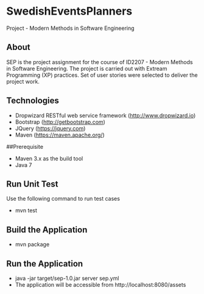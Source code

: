 # SwedishEventsPlanners
Project - Modern Methods in Software Engineering

## About
SEP is the project assignment for the course of ID2207 - Modern Methods in Software Engineering.
The project is carried out with Extream Programming (XP) practices.
Set of user stories were selected to deliver the project work.

## Technologies
 - Dropwizard RESTful web service framework (http://www.dropwizard.io)
 - Bootstrap (http://getbootstrap.com)
 - JQuery (https://jquery.com)
 - Maven (https://maven.apache.org/)
 
##Prerequisite
 - Maven 3.x as the build tool
 - Java 7
 
## Run Unit Test
Use the following command to run test cases
 - mvn test
 
## Build the Application
 - mvn package
 
## Run the Application
 - java -jar target/sep-1.0.jar server sep.yml
 - The application will be accessible from http://localhost:8080/assets



